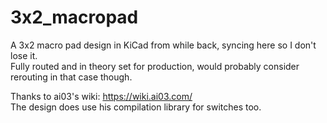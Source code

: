 # 3x2_macropad

A 3x2 macro pad design in KiCad from while back, syncing here so I don't lose it.  
Fully routed and in theory set for production, would probably consider rerouting in that case though.

Thanks to ai03's wiki: https://wiki.ai03.com/  
The design does use his compilation library for switches too.
